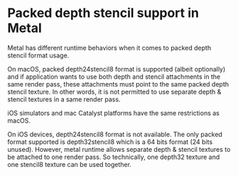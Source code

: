 # Packed depth stencil support in Metal

Metal has different runtime behaviors when it comes to packed depth stencil format usage.

On macOS, packed depth24stencil8 format is supported (albeit optionally) and if application
wants to use both depth and stencil attachments in the same render pass, these attachments must
point to the same packed depth stencil texture. In other words, it is not permitted to use separate
depth & stencil textures in a same render pass.

iOS simulators and mac Catalyst platforms have the same restrictions as macOS.

On iOS devices, depth24stencil8 format is not available. The only packed format supported is depth32stencil8 which is a 64 bits format (24 bits unused). However, metal runtime allows separate
depth & stencil textures to be attached to one render pass. So technically, one depth32 texture
and one stencil8 texture can be used together.